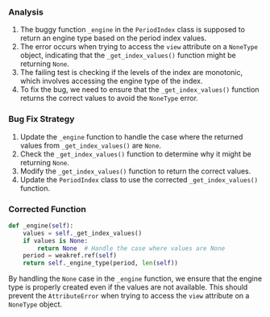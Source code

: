 ### Analysis
1. The buggy function `_engine` in the `PeriodIndex` class is supposed to return an engine type based on the period index values.
2. The error occurs when trying to access the `view` attribute on a `NoneType` object, indicating that the `_get_index_values()` function might be returning `None`.
3. The failing test is checking if the levels of the index are monotonic, which involves accessing the engine type of the index.
4. To fix the bug, we need to ensure that the `_get_index_values()` function returns the correct values to avoid the `NoneType` error.

### Bug Fix Strategy
1. Update the `_engine` function to handle the case where the returned values from `_get_index_values()` are `None`.
2. Check the `_get_index_values()` function to determine why it might be returning `None`.
3. Modify the `_get_index_values()` function to return the correct values.
4. Update the `PeriodIndex` class to use the corrected `_get_index_values()` function.

### Corrected Function
```python
def _engine(self):
    values = self._get_index_values()
    if values is None:
        return None  # Handle the case where values are None
    period = weakref.ref(self)
    return self._engine_type(period, len(self))
```

By handling the `None` case in the `_engine` function, we ensure that the engine type is properly created even if the values are not available. This should prevent the `AttributeError` when trying to access the `view` attribute on a `NoneType` object.